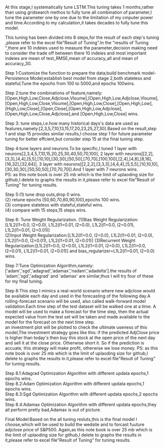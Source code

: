 At this stage,I systematically tune LSTM.This tuning takes 1 months,rather than using gridsearch methos to fully tune all combination of parameter,I tune the parameter one by one due to the limitation of my cmputer power and time.According to my calculation,it takes decades to fully tune this model.  

This tuning has been divided into 8 steps,for the result of each step's tuning ,please refer to the excel file"Result of Tuning".In the "results of Tuning ",there are 10 indeies used to measure the parameter,decision making need to consider the trade off between there 10 indeies and most important indeies are mean of test_RMSE,mean of accuracy_all and mean of accuracy_30.

Step 1:Customize the function to prepare the data;build benchmark model-Persistence Model;establish best model from stage 2,both stateless and stateful;Tune the epochs from 100 to 5000,and epochs 100wins.

Step 2:tune the combinations of feature,namely:[Open,High,Low,Close,Adjclose,Vloume],[Open,High,Low,Adjclose,Vloume],[Open,High,Low,Close,Vloume],[Open,High,Low,Close],[Open,High,Low],[High,Low,Close],[Open,Close],[Open,High,Low,Adjclose],[Open,High,Low,Close,Adjclose],and  [Open,High,Low,Close] wins.

Step 3: tune steps,i.e.how many historical days's data are used as features,namely:[2,3,5,7,10,13,15,17,20,23,25,27,30].Based on the result,step 1 and stap 15 provides similar results,I choose step 1 for future parameter tuning for better effcient,but consider step 15 at the final tuning step.

Step 4:tune layers and neurons.To be specific,I tuned 1 layer with neurons[2,3,4,5,7,10,15,20,25,30,40,50,70,100], 2 layer with neurons[[2,2],[3,3],[4,4],[5,5],[10,10],[30,30],[50,50],[70,70],[100,100],[2,4],[4,8],[8,16],[16,32],[32,64]], 3 layer with neurons[[2,2,2],[3,3,3],[4,4,4],[5,5,5],[10,10,10],[30,30,30],[50,50,50],[70,70,70]].And 1 layer with 7 neurons wins.  
PS: as this note book is over 25 mb which is the limit of uplaoding size for github,I delete to graphs the results in it,please refer to excel file"Result of Tuning" for tuning results.

Step 5:(1) tune drop outs,drop 0 wins.  
       (2) retune epochs [50,60,70,80,90,100],epochs 100 wins.  
       (3) compare stateless with stateful,stateful wins.  
       (4) compare with 15 steps,15 steps wins.
       
Step 6: Tune Weight Regularization.
        (1)Bias Weight Regularization:[L1L2(l1=0.0, l2=0.0), L1L2(l1=0.01, l2=0.0), L1L2(l1=0.0, l2=0.01), L1L2(l1=0.01, l2=0.01)]  
        (2)Input Weight Regularization:[L1L2(l1=0.0, l2=0.0), L1L2(l1=0.01, l2=0.0), L1L2(l1=0.0, l2=0.01), L1L2(l1=0.01, l2=0.01)]
        (3)Recurrent Weight Regularization:[L1L2(l1=0.0, l2=0.0), L1L2(l1=0.01, l2=0.0), L1L2(l1=0.0, l2=0.01), L1L2(l1=0.01, l2=0.01)]
        and bias_regularizer=L1L2(l1=0.01, l2=0.0) wins.
        
Step 7:Tune Optimization Algorithm,namely:['adam','sgd','adagrad','adamax','nadam','adadelta'].the results of  'adam','sgd','adagrad' and 'adamax' are similar,thus I will try four of these for my final tuning.

Step 8:This step I mimics a real-world scenario where new adjclose would be available each day and used in the forecasting of the following day.A rolling-forecast scenario will be used, also called walk-forward model validation.Each time step of the test dataset will be walked one at a time. A model will be used to make a forecast for the time step, then the actual expected value from the test set will be taken and made available to the model for the forecast on the next time step.  
an investment plot will be plotted to check the ultimate useness of this model,The investment strategy goes like this: if the predicted AdjClose price is higher than today's then buy this stock at the open price of the next day and sell it at the close price. Otherwise short it. So if the prediction is accuate, this strategy will make profit, otherwise we lose money. 
PS: as this note book is over 25 mb which is the limit of uplaoding size for github,I delete to graphs the results in it,please refer to excel file"Result of Tuning" for tuning results.

Step 8.1:Adagrad Optimization Algorithm with different updata epochs,1 epochs wins.   
Step 8.2:Adam Optimization Algorithm with different updata epochs,1 epochs wins.  
Step 8.3:Sgd Optimization Algorithm with different updata epochs,2 epochs wins.  
Step 8.4:Adamax Optimization Algorithm with different updata epochs,they all perform pretty bad,Adamax is out of picture.  


Final Model:Based on the all tuning resluts,this is the final model I choose,which will be used to build the wedsite and to forcast fuuture adjclose price of S&P500. 
Again,as this note book is over 25 mb which is the limit of uplaoding size for github,I delete to graphs the results in it,please refer to excel file"Result of Tuning" for tuning results.

